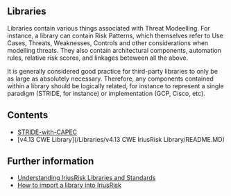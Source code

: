 ## Libraries
Libraries contain various things associated with Threat Modeelling. For instance, a library can contain Risk Patterns, which themselves refer to Use Cases, Threats, Weaknesses, Controls and other considerations when modelling threats. They also contain architectural components, automation rules, relative risk scores, and linkages beteween all the above. 

It is generally considered good practice for third-party libraries to only be as large as absolutely necessary. Therefore, any components contained within a library should be logically related, for instance to represent a single paradigm (STRIDE, for instance) or implementation (GCP, Cisco, etc).

## Contents
* [STRIDE-with-CAPEC](STRIDE-with-CAPEC.md)
* [v4.13 CWE Library](/Libraries/v4.13 CWE IriusRisk Library/README.MD)

## Further information
* [Understanding IriusRisk Libraries and Standards](https://support.iriusrisk.com/hc/en-us/articles/360054376552-Understanding-IriusRisk-Libraries-and-Standards#:~:text=IriusRisk%20libraries%20are%20collections%20of,knowledgebase%20containers%20for%20security%20content.)
* [How to import a library into IriusRisk](https://support.iriusrisk.com/hc/en-us/articles/6641398441501-How-to-import-a-library-into-IriusRisk)
